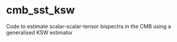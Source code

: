 # cmb_sst_ksw
Code to estimate scalar-scalar-tensor bispectra in the CMB using a generalised KSW estimator
